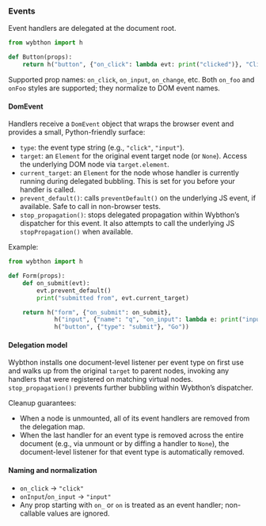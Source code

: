 ### Events

Event handlers are delegated at the document root.

```python
from wybthon import h

def Button(props):
    return h("button", {"on_click": lambda evt: print("clicked")}, "Click")
```

Supported prop names: `on_click`, `on_input`, `on_change`, etc. Both `on_foo` and `onFoo` styles are supported; they normalize to DOM event names.

#### DomEvent

Handlers receive a `DomEvent` object that wraps the browser event and provides a small, Python-friendly surface:

- `type`: the event type string (e.g., `"click"`, `"input"`).
- `target`: an `Element` for the original event target node (or `None`). Access the underlying DOM node via `target.element`.
- `current_target`: an `Element` for the node whose handler is currently running during delegated bubbling. This is set for you before your handler is called.
- `prevent_default()`: calls `preventDefault()` on the underlying JS event, if available. Safe to call in non-browser tests.
- `stop_propagation()`: stops delegated propagation within Wybthon’s dispatcher for this event. It also attempts to call the underlying JS `stopPropagation()` when available.

Example:

```python
from wybthon import h

def Form(props):
    def on_submit(evt):
        evt.prevent_default()
        print("submitted from", evt.current_target)

    return h("form", {"on_submit": on_submit},
             h("input", {"name": "q", "on_input": lambda e: print("input", e.target)}),
             h("button", {"type": "submit"}, "Go"))
```

#### Delegation model

Wybthon installs one document-level listener per event type on first use and walks up from the original `target` to parent nodes, invoking any handlers that were registered on matching virtual nodes. `stop_propagation()` prevents further bubbling within Wybthon’s dispatcher.

Cleanup guarantees:

- When a node is unmounted, all of its event handlers are removed from the delegation map.
- When the last handler for an event type is removed across the entire document (e.g., via unmount or by diffing a handler to `None`), the document-level listener for that event type is automatically removed.

#### Naming and normalization

- `on_click` → `"click"`
- `onInput`/`on_input` → `"input"`
- Any prop starting with `on_` or `on` is treated as an event handler; non-callable values are ignored.
